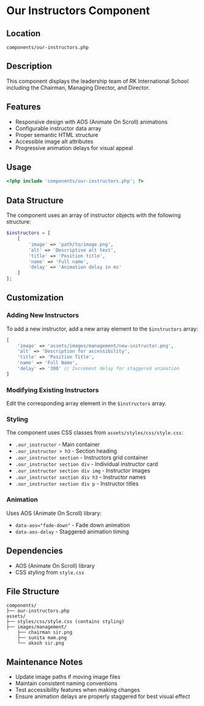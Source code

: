 # Our Instructors Component

## Location
`components/our-instructors.php`

## Description
This component displays the leadership team of RK International School including the Chairman, Managing Director, and Director.

## Features
- Responsive design with AOS (Animate On Scroll) animations
- Configurable instructor data array
- Proper semantic HTML structure
- Accessible image alt attributes
- Progressive animation delays for visual appeal

## Usage
```php
<?php include 'components/our-instructors.php'; ?>
```

## Data Structure
The component uses an array of instructor objects with the following structure:
```php
$instructors = [
    [
        'image' => 'path/to/image.png',
        'alt' => 'Descriptive alt text',
        'title' => 'Position title',
        'name' => 'Full name',
        'delay' => 'Animation delay in ms'
    ]
];
```

## Customization

### Adding New Instructors
To add a new instructor, add a new array element to the `$instructors` array:
```php
[
    'image' => 'assets/images/management/new-instructor.png',
    'alt' => 'Description for accessibility',
    'title' => 'Position Title',
    'name' => 'Full Name',
    'delay' => '300' // Increment delay for staggered animation
]
```

### Modifying Existing Instructors
Edit the corresponding array element in the `$instructors` array.

### Styling
The component uses CSS classes from `assets/styles/css/style.css`:
- `.our_instructor` - Main container
- `.our_instructor > h3` - Section heading
- `.our_instructor section` - Instructors grid container
- `.our_instructor section div` - Individual instructor card
- `.our_instructor section div img` - Instructor images
- `.our_instructor section div h3` - Instructor names
- `.our_instructor section div p` - Instructor titles

### Animation
Uses AOS (Animate On Scroll) library:
- `data-aos="fade-down"` - Fade down animation
- `data-aos-delay` - Staggered animation timing

## Dependencies
- AOS (Animate On Scroll) library
- CSS styling from `style.css`

## File Structure
```
components/
├── our-instructors.php
assets/
├── styles/css/style.css (contains styling)
├── images/management/
    ├── chairman sir.png
    ├── sunita mam.png
    └── akash sir.png
```

## Maintenance Notes
- Update image paths if moving image files
- Maintain consistent naming conventions
- Test accessibility features when making changes
- Ensure animation delays are properly staggered for best visual effect
